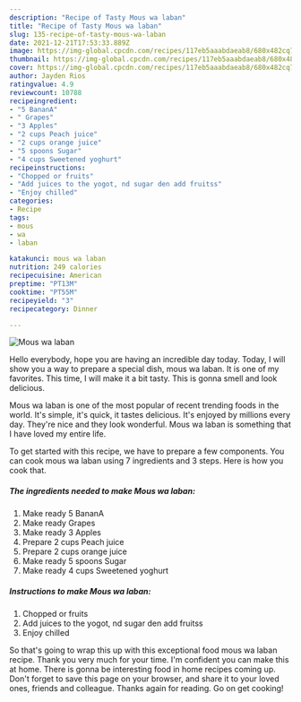 ```yaml
---
description: "Recipe of Tasty Mous wa laban"
title: "Recipe of Tasty Mous wa laban"
slug: 135-recipe-of-tasty-mous-wa-laban
date: 2021-12-21T17:53:33.889Z
image: https://img-global.cpcdn.com/recipes/117eb5aaabdaeab8/680x482cq70/mous-wa-laban-recipe-main-photo.jpg
thumbnail: https://img-global.cpcdn.com/recipes/117eb5aaabdaeab8/680x482cq70/mous-wa-laban-recipe-main-photo.jpg
cover: https://img-global.cpcdn.com/recipes/117eb5aaabdaeab8/680x482cq70/mous-wa-laban-recipe-main-photo.jpg
author: Jayden Rios
ratingvalue: 4.9
reviewcount: 10788
recipeingredient:
- "5 BananA"
- " Grapes"
- "3 Apples"
- "2 cups Peach juice"
- "2 cups orange juice"
- "5 spoons Sugar"
- "4 cups Sweetened yoghurt"
recipeinstructions:
- "Chopped or fruits"
- "Add juices to the yogot, nd sugar den add fruitss"
- "Enjoy chilled"
categories:
- Recipe
tags:
- mous
- wa
- laban

katakunci: mous wa laban 
nutrition: 249 calories
recipecuisine: American
preptime: "PT13M"
cooktime: "PT55M"
recipeyield: "3"
recipecategory: Dinner

---
```



![Mous wa laban](https://img-global.cpcdn.com/recipes/117eb5aaabdaeab8/680x482cq70/mous-wa-laban-recipe-main-photo.jpg)

Hello everybody, hope you are having an incredible day today. Today, I will show you a way to prepare a special dish, mous wa laban. It is one of my favorites. This time, I will make it a bit tasty. This is gonna smell and look delicious.



Mous wa laban is one of the most popular of recent trending foods in the world. It's simple, it's quick, it tastes delicious. It's enjoyed by millions every day. They're nice and they look wonderful. Mous wa laban is something that I have loved my entire life.


To get started with this recipe, we have to prepare a few components. You can cook mous wa laban using 7 ingredients and 3 steps. Here is how you cook that.

<!--inarticleads1-->

##### The ingredients needed to make Mous wa laban:

1. Make ready 5 BananA
1. Make ready  Grapes
1. Make ready 3 Apples
1. Prepare 2 cups Peach juice
1. Prepare 2 cups orange juice
1. Make ready 5 spoons Sugar
1. Make ready 4 cups Sweetened yoghurt




<!--inarticleads2-->

##### Instructions to make Mous wa laban:

1. Chopped or fruits
1. Add juices to the yogot, nd sugar den add fruitss
1. Enjoy chilled




So that's going to wrap this up with this exceptional food mous wa laban recipe. Thank you very much for your time. I'm confident you can make this at home. There is gonna be interesting food in home recipes coming up. Don't forget to save this page on your browser, and share it to your loved ones, friends and colleague. Thanks again for reading. Go on get cooking!
